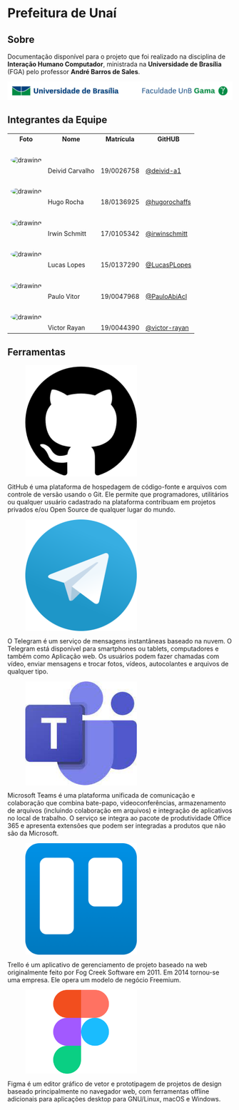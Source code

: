 # Prefeitura de Unaí

## Sobre

Documentação disponível para o projeto que foi realizado na disciplina de **Interação Humano Computador**, ministrada na **Universidade de Brasília** (FGA) pelo professor **André Barros de Sales**.

![UnB](img/unb.jpg)

## Integrantes da Equipe

<table>
    <tr>
        <th>Foto</th>
        <th>Nome</th>
        <th>Matrícula</th>
        <th>GitHUB</th>
    </tr>
    <tr>
        <td>
            <img src="https://github.com/deivid-a1.png" alt="drawing" style="width: 100px;border-radius: 50%;"/>
        </td>
        <td style="padding-top: 50px;">
            Deivid Carvalho
        </td>
        <td style="padding-top: 50px;">
            19/0026758
        </td>
        <td style="padding-top: 50px;">
            <a href="https://github.com/deivid-a1" target="_blank">@deivid-a1</a>
        </td>
    </tr>
        <tr>
        <td>
            <img src="https://github.com/hugorochaffs.png" alt="drawing" style="width: 100px;border-radius: 50%;"/>
        </td>
        <td style="padding-top: 50px;">
            Hugo Rocha
        </td>
        <td style="padding-top: 50px;">
            18/0136925
        </td>
        <td style="padding-top: 50px;">
            <a href="https://github.com/hugorochaffs" target="_blank">@hugorochaffs</a>
        </td>
    </tr>
    <tr>
        <td>
            <img src="https://github.com/irwinschmitt.png" alt="drawing" style="width: 100px;border-radius: 50%;"/>
        </td>
        <td style="padding-top: 50px;">
            Irwin Schmitt
        </td>
        <td style="padding-top: 50px;">
            17/0105342
        </td>
        <td style="padding-top: 50px;">
            <a href="https://github.com/irwinschmitt" target="_blank">@irwinschmitt</a>
        </td>
    </tr>
        <tr>
        <td>
            <img src="https://github.com/LucasPLopes.png" alt="drawing" style="width: 100px;border-radius: 50%;"/>
        </td>
        <td style="padding-top: 50px;">
            Lucas Lopes
        </td>
        <td style="padding-top: 50px;">
            15/0137290
        </td>
        <td style="padding-top: 50px;">
            <a href="https://github.com/LucasPLopes" target="_blank">@LucasPLopes</a>
        </td>
    </tr>
     <tr>
        <td>
            <img src="https://github.com/PauloAbiAcl.png" alt="drawing" style="width: 100px;border-radius: 50%;"/>
        </td>
        <td style="padding-top: 50px;">
            Paulo Vitor
        </td>
        <td style="padding-top: 50px;">
            19/0047968
        </td>
        <td style="padding-top: 50px;">
            <a href="https://github.com/PauloAbiAcl" target="_blank">@PauloAbiAcl</a>
        </td>
    </tr>
    <tr>
        <td>
            <img src="https://github.com/victor-rayan.png" alt="drawing" style="width: 100px;border-radius: 50%;"/>
        </td>
        <td style="padding-top: 50px;">
           Victor Rayan
        </td>
        <td style="padding-top: 50px;">
           19/0044390
        </td>
        <td style="padding-top: 50px;">
            <a href="https://github.com/victor-rayan" target="_blank">@victor-rayan</a>
        </td>
    </tr>
</table>

## Ferramentas


<figure>
<img align=center width="250" src="./img/github.png">
<br>
</figure>
GitHub é uma plataforma de hospedagem de código-fonte e arquivos com controle de versão usando o Git. Ele permite que programadores, utilitários ou qualquer usuário cadastrado na plataforma contribuam em projetos privados e/ou Open Source de qualquer lugar do mundo.

<figure>
<img align=center width="250" src="./img/telegram.png">
<br>
</figure>
O Telegram é um serviço de mensagens instantâneas baseado na nuvem. O Telegram está disponível para smartphones ou tablets, computadores e também como Aplicação web. Os usuários podem fazer chamadas com vídeo, enviar mensagens e trocar fotos, vídeos, autocolantes e arquivos de qualquer tipo. 

<figure>
<img align=center width="250" src="./img/teams.jpeg">
<br>
</figure>

Microsoft Teams é uma plataforma unificada de comunicação e colaboração que combina bate-papo, videoconferências, armazenamento de arquivos (incluindo colaboração em arquivos) e integração de aplicativos no local de trabalho. O serviço se integra ao pacote de produtividade Office 365 e apresenta extensões que podem ser integradas a produtos que não são da Microsoft.
<figure>
<img align=center width="250" src="./img/trello.png">
<br>
</figure>
Trello é um aplicativo de gerenciamento de projeto baseado na web originalmente feito por Fog Creek Software em 2011. Em 2014 tornou-se uma empresa. Ele opera um modelo de negócio Freemium.
<figure>
<img align=center width="250" src="./img/figma.png">
<br>
</figure>
Figma é um editor gráfico de vetor e prototipagem de projetos de design baseado principalmente no navegador web, com ferramentas offline adicionais para aplicações desktop para GNU/Linux, macOS e Windows. 

